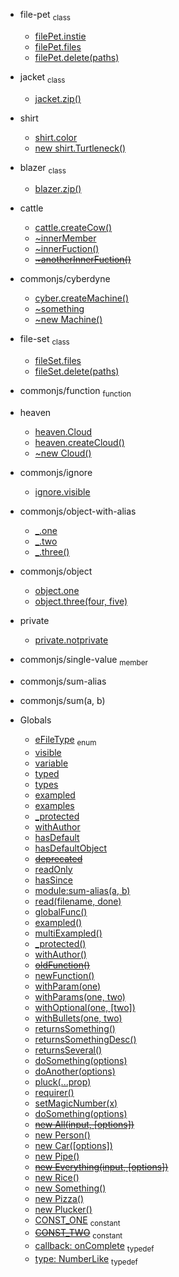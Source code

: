 * file-pet <sub>class</sub>
  * [filePet.instie](#module_file-pet#instie)
  * [filePet.files](#module_file-pet#files)
  * [filePet.delete(paths)](#module_file-pet#delete)
* jacket <sub>class</sub>
  * [jacket.zip()](#module_jacket#zip)
* shirt
  * [shirt.color](#module_shirt.color)
  * [new shirt.Turtleneck()](#module_shirt.Turtleneck)
* blazer <sub>class</sub>
  * [blazer.zip()](#module_blazer#zip)
* cattle
  * [cattle.createCow()](#module_cattle.createCow)
  * [\~innerMember](#module_cattle.innerMember)
  * [\~innerFuction()](#module_cattle.innerFuction)
  * [~~\~anotherInnerFuction()~~](#module_cattle.anotherInnerFuction)
* commonjs/cyberdyne
  * [cyber.createMachine()](#module_commonjs/cyberdyne.createMachine)
  * [\~something](#module_commonjs/cyberdyne.something)
  * [\~new Machine()](#module_commonjs/cyberdyne.Machine)
* file-set <sub>class</sub>
  * [fileSet.files](#module_file-set#files)
  * [fileSet.delete(paths)](#module_file-set#delete)
* commonjs/function <sub>function</sub>
* heaven
  * [heaven.Cloud](#module_heaven.Cloud)
  * [heaven.createCloud()](#module_heaven.createCloud)
  * [\~new Cloud()](#module_heaven.Cloud)
* commonjs/ignore
  * [ignore.visible](#module_commonjs/ignore.visible)
* commonjs/object-with-alias
  * [_.one](#module_commonjs/object-with-alias.one)
  * [_.two](#module_commonjs/object-with-alias.two)
  * [_.three()](#module_commonjs/object-with-alias.three)
* commonjs/object
  * [object.one](#module_commonjs/object.one)
  * [object.three(four, five)](#module_commonjs/object.three)
* private
  * [private.notprivate](#module_private.notprivate)
* commonjs/single-value <sub>member</sub>
* commonjs/sum-alias
* commonjs/sum(a, b)

* Globals
  * [eFileType](#eFileType) <sub>enum</sub>
  * [visible](#visible)
  * [variable](#variable)
  * [typed](#typed)
  * [types](#types)
  * [exampled](#exampled)
  * [examples](#examples)
  * [_protected](#_protected)
  * [withAuthor](#withAuthor)
  * [hasDefault](#hasDefault)
  * [hasDefaultObject](#hasDefaultObject)
  * [~~deprecated~~](#deprecated)
  * [readOnly](#readOnly)
  * [hasSince](#hasSince)
  * [module:sum-alias(a, b)](#module_sum-alias)
  * [read(filename, done)](#read)
  * [globalFunc()](#globalFunc)
  * [exampled()](#exampled)
  * [multiExampled()](#multiExampled)
  * [_protected()](#_protected)
  * [withAuthor()](#withAuthor)
  * [~~oldFunction()~~](#oldFunction)
  * [newFunction()](#newFunction)
  * [withParam(one)](#withParam)
  * [withParams(one, two)](#withParams)
  * [withOptional(one, [two])](#withOptional)
  * [withBullets(one, two)](#withBullets)
  * [returnsSomething()](#returnsSomething)
  * [returnsSomethingDesc()](#returnsSomethingDesc)
  * [returnsSeveral()](#returnsSeveral)
  * [doSomething(options)](#doSomething)
  * [doAnother(options)](#doAnother)
  * [pluck(...prop)](#pluck)
  * [requirer()](#requirer)
  * [setMagicNumber(x)](#setMagicNumber)
  * [doSomething(options)](#doSomething)
  * [~~new All(input, [options])~~](#All)
  * [new Person()](#Person)
  * [new Car([options])](#Car)
  * [new Pipe()](#Pipe)
  * [~~new Everything(input, [options])~~](#Everything)
  * [new Rice()](#Rice)
  * [new Something()](#Something)
  * [new Pizza()](#Pizza)
  * [new Plucker()](#Plucker)
  * [CONST_ONE](#CONST_ONE) <sub>constant</sub>
  * [~~CONST_TWO~~](#CONST_TWO) <sub>constant</sub>
  * [callback: onComplete](#onComplete) <sub>typedef</sub>
  * [type: NumberLike](#NumberLike) <sub>typedef</sub>
